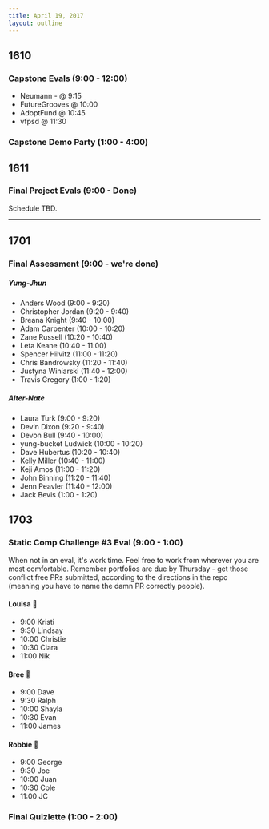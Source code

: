 ```yaml
---
title: April 19, 2017
layout: outline
---
```


## 1610

### Capstone Evals (9:00 - 12:00)
* Neumann - @ 9:15
* FutureGrooves @ 10:00
* AdoptFund @ 10:45
* vfpsd @ 11:30

### Capstone Demo Party (1:00 - 4:00)

## 1611

### Final Project Evals (9:00 - Done)
Schedule TBD.  

-----------------------------------------------

## 1701

### Final Assessment (9:00 - we're done)

##### Yung-Jhun

* Anders Wood (9:00 - 9:20)
* Christopher Jordan (9:20 - 9:40)
* Breana Knight (9:40 - 10:00)
* Adam Carpenter (10:00 - 10:20)
* Zane Russell (10:20 - 10:40)
* Leta Keane (10:40 - 11:00)
* Spencer Hilvitz (11:00 - 11:20)
* Chris Bandrowsky (11:20 - 11:40)
* Justyna Winiarski (11:40 - 12:00)
* Travis Gregory (1:00 - 1:20)

##### Alter-Nate

* Laura Turk (9:00 - 9:20)
* Devin Dixon (9:20 - 9:40)
* Devon Bull (9:40 - 10:00)
* yung-bucket Ludwick (10:00 - 10:20)
* Dave Hubertus (10:20 - 10:40)
* Kelly Miller (10:40 - 11:00)
* Keji Amos (11:00 - 11:20)
* John Binning (11:20 - 11:40)
* Jenn Peavler (11:40 - 12:00)
* Jack Bevis (1:00 - 1:20)


## 1703


### Static Comp Challenge #3 Eval  (9:00 - 1:00)
When not in an eval, it's work time. Feel free to work from wherever you are most comfortable. Remember portfolios are due by Thursday - get those conflict free PRs submitted, according to the directions in the repo (meaning you have to name the damn PR correctly people).

#### Louisa :hear_no_evil:

- 9:00 Kristi
- 9:30 Lindsay
- 10:00 Christie
- 10:30 Ciara
- 11:00 Nik

#### Bree :see_no_evil:

- 9:00 Dave
- 9:30 Ralph
- 10:00 Shayla
- 10:30 Evan
- 11:00 James

#### Robbie :speak_no_evil:

- 9:00 George
- 9:30 Joe
- 10:00 Juan
- 10:30 Cole
- 11:00 JC

### Final Quizlette (1:00 - 2:00)
